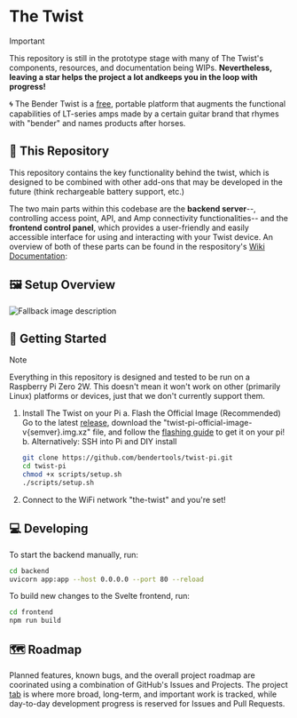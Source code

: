 # The Twist

> [!IMPORTANT]
> This repository is still in the prototype stage with many of The Twist's components, resources, and documentation being WIPs. **Nevertheless, leaving a star helps the project a lot andkeeps you in the loop with progress!**

🌀 The Bender Twist is a [free](https://en.wikipedia.org/wiki/Free_software), portable platform that augments the functional capabilities of LT-series amps made by a certain guitar brand that rhymes with "bender" and names products after horses.

## 📌 This Repository

This repository contains the key functionality behind the twist, which is designed to be combined with other add-ons that may be developed in the future (think rechargeable battery support, etc.)

The two main parts within this codebase are the **backend server**--, controlling access point, API, and Amp connectivity functionalities-- and the **frontend control panel**, which provides a user-friendly and easily accessible interface for using and interacting with your Twist device. An overview of both of these parts can be found in the respository's [Wiki Documentation](/wiki):

## 🖼️ Setup Overview 

<picture>
  <source media="(prefers-color-scheme: dark)" srcset="https://github.com/user-attachments/assets/58ce5217-b79b-4d99-894d-8866c4a96b48">
  <source media="(prefers-color-scheme: light)" srcset="[light-mode-image.png](https://github.com/user-attachments/assets/c4c7d9b0-8648-43ab-8645-886d6eda53cf)">
  <img alt="Fallback image description" src="[default-image.png](https://github.com/user-attachments/assets/c4c7d9b0-8648-43ab-8645-886d6eda53cf)">
</picture>


## 🚀 Getting Started

> [!NOTE]
> Everything in this repository is designed and tested to be run on a Raspberry Pi Zero 2W. This doesn't mean it won't work on other (primarily Linux) platforms or devices, just that we don't currently support them.

1. Install The Twist on your Pi
   a. Flash the Official Image (Recommended)
   Go to the latest [release](/releases), download the "twist-pi-official-image-v{semver}.img.xz" file, and follow the [flashing guide](/FLASHING.md) to get it on your pi!
   b. Alternatively: SSH into Pi and DIY install
   ```bash
   git clone https://github.com/bendertools/twist-pi.git
   cd twist-pi
   chmod +x scripts/setup.sh
   ./scripts/setup.sh
   ```
2. Connect to the WiFi network "the-twist" and you're set!

## 💻 Developing

To start the backend manually, run:

```bash
cd backend
uvicorn app:app --host 0.0.0.0 --port 80 --reload
```

To build new changes to the Svelte frontend, run:

```bash
cd frontend
npm run build
```

## 🗺️ Roadmap

Planned features, known bugs, and the overall project roadmap are coorinated using a combination of GitHub's Issues and Projects. The project [tab](https://github.com/bendertools/projects) is where more broad, long-term, and important work is tracked, while day-to-day development progress is reserved for Issues and Pull Requests.
